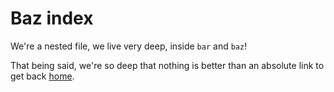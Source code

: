 # Baz index 

We're a nested file, we live very deep, inside `bar` and `baz`! 

That being said, we're so deep that nothing is better than an absolute link to get back [home](/index.md).
